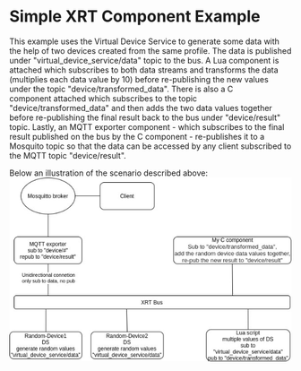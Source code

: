 # Simple XRT Component Example

This example uses the Virtual Device Service to generate some data with the help of two devices created from the same profile. The data is published under "virtual_device_service/data" topic to the bus.
A Lua component is attached which subscribes to both data streams and transforms the data (multiplies each data value by 10) before re-publishing the new values under the topic "device/transformed_data". There is also a C component attached which subscribes to the topic "device/transformed_data" and then adds the two data values together before re-publishing the final result back to the bus under "device/result" topic. Lastly, an MQTT exporter component - which subscribes to the final result published on the bus by the C component - re-publishes it to a Mosquito topic so that the data can be accessed by any client subscribed to the MQTT topic "device/result".

Below an illustration of the scenario described above:
![Simple XRT Component Example illustration](Simple_XRT_Component_Example.jpg)
